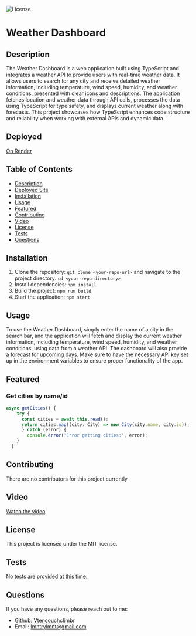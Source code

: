 
  ![License](https://img.shields.io/badge/license-mit-blue.svg)
  
# Weather Dashboard

## Description
The Weather Dashboard is a web application built using TypeScript and integrates a weather API to provide users with real-time weather data. It allows users to search for any city and receive detailed weather information, including temperature, wind speed, humidity, and weather conditions, presented with clear icons and descriptions. The application fetches location and weather data through API calls, processes the data using TypeScript for type safety, and displays current weather along with forecasts. This project showcases how TypeScript enhances code structure and reliability when working with external APIs and dynamic data.

## Deployed
[On Render](https://weather-dashboard-uu5q.onrender.com)

## Table of Contents
- [Description](#description)
- [Deployed Site](#deployed)
- [Installation](#installation)
- [Usage](#usage)
- [Featured](#featured)
- [Contributing](#contributing)
- [Video](#video)
- [License](#license)
- [Tests](#tests)
- [Questions](#questions)

## Installation
1. Clone the repository: `git clone <your-repo-url>` and navigate to the project directory: `cd <your-repo-directory>`
2. Install dependencies: `npm install`
3. Build the project: `npm run build`
4. Start the application: `npm start`

## Usage
To use the Weather Dashboard, simply enter the name of a city in the search bar, and the application will fetch and display the current weather information, including temperature, wind speed, humidity, and weather conditions, using data from a weather API. The dashboard will also provide a forecast for upcoming days. Make sure to have the necessary API key set up in the environment variables to ensure proper functionality of the app.

## Featured 
### Get cities by name/id
``` Typescript to get cities by name/id
async getCities() {
    try {
      const cities = await this.read();
      return cities.map((city: City) => new City(city.name, city.id));
      } catch (error) {
        console.error('Error getting cities:', error);
    }
  }
```

## Contributing
There are no contributors for this project currently

## Video
[Watch the video](https://drive.google.com/file/d/1TpUxEiMGQCNCyQj9JyXM1UfpbcUt93d9/view)

## License
This project is licensed under the MIT license.

## Tests
No tests are provided at this time.

## Questions
If you have any questions, please reach out to me:
- Github: [Vtencouchclimbr](http://github.com/Vtencouchclimbr)
- Email: lmntrylmnt@gmail.com
  